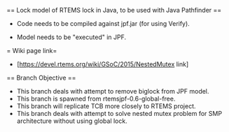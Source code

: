 == Lock model of RTEMS lock in Java, to be used with Java Pathfinder ==

* Code needs to be compiled against jpf.jar (for using Verify).

* Model needs to be "executed" in JPF.

= Wiki page link=
* [https://devel.rtems.org/wiki/GSoC/2015/NestedMutex link] 

== Branch Objective ==

* This branch deals with attempt to remove biglock from JPF model.
* This branch is spawned from rtemsjpf-0.6-global-free.
* This branch will replicate TCB more closely to RTEMS project.
* This branch deals with attempt to solve nested mutex problem for SMP architecture without using global lock.

